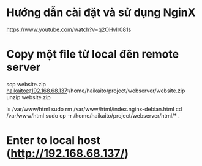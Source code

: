 # Hướng dẫn cài đặt và sử dụng NginX
https://www.youtube.com/watch?v=q2OHvlr081s

# Copy một file từ local đên remote server
scp website.zip haikaito@192.168.68.137:/home/haikaito/project/webserver/website.zip
unzip website.zip


ls /var/www/html
sudo rm /var/www/html/index.nginx-debian.html
cd /var/www/html
sudo cp -r /home/haikaito/project/webserver/html/* .

# Enter to local host (http://192.168.68.137/)